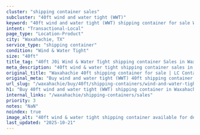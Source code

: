 ```yaml
---
cluster: "shipping container sales"
subcluster: "40ft wind and water tight (WWT)"
keyword: "40ft wind and water tight (WWT) shipping container for sale Waxahachie, TX"
intent: "Transactional-Local"
page_type: "Location-Product"
city: "Waxahachie, TX"
service_type: "shipping container"
condition: "Wind & Water Tight"
size: "40ft"
title_tag: "40ft J0i Wind & Water Tight shipping container Sales in Waxahachie | LC Container"
meta_description: "40ft wind & water tight shipping container sales in Waxahachie. Fast delivery, competitive pricing. Serving shipping containers area. Quote ID: 9WM. Call (214) 524-4168 for your free quote today."
original_title: "Waxahachie 40ft shipping container for sale | LC Container"
original_meta: "Buy wind and water tight (WWT) 40ft shipping container sale with local delivery in Waxahachie, TX. LC Container — local Since 2003. Request a fast quote today."
url_slug: "/waxahachie/buy/40ft/shipping-containers/wind-and-water-tight-wwt"
h1: "Buy 40ft wind and water tight (WWT) shipping container in Waxahachie"
internal_links: "/waxahachie/shipping-containers/sales"
priority: 3
notes: "NaN"
noindex: true
image_alt: "40ft wind & water tight shipping container available for delivery in Waxahachie"
last_updated: "2025-10-21"
---
```


<!-- TODO: Add unique city/inventory copy, images, and internal links here. -->
